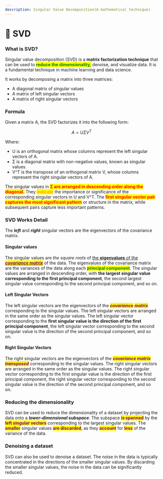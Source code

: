 ```yaml
---
description: Singular Value Decomposition(A mathematical technique)
---
```


# 📀 SVD

### What is SVD?

Singular value decomposition (SVD) is a **matrix factorization technique** that can be used to <mark style="color:green;">**reduce the dimensionality,**</mark> denoise, and visualize data. It is a fundamental technique in machine learning and data science.

It works by decomposing a matrix into three matrices:

* A diagonal matrix of singular values
* A matrix of left singular vectors
* A matrix of right singular vectors

### Formula

Given a matrix A, the SVD factorizes it into the following form:

$$
A=UΣV^T
$$

Where:

* U is an orthogonal matrix whose columns represent the left singular vectors of A.
* Σ is a diagonal matrix with non-negative values, known as singular values.
* V^T is the transpose of an orthogonal matrix V, whose columns represent the right singular vectors of A.

The singular values in <mark style="color:red;">**Σ are arranged in descending order along the diagonal.**</mark> They <mark style="color:orange;">**indicate**</mark> the importance or significance of the corresponding singular vectors in U and V^T. The <mark style="color:red;">**first singular vector pair captures the most significant pattern**</mark> or structure in the matrix, while subsequent pairs capture less important patterns.

### SVD Works Detail

The _**left**_ and _**right**_ singular vectors are the eigenvectors of the covariance matrix.

#### Singular values

The singular values are _the square roots_ of [the **eigenvalues** of the _<mark style="color:purple;">**covariance matrix**</mark>_](eigenvalues-of-a-covariance-matrix/) of the data. The eigenvalues of the covariance matrix are the variances of the data along each <mark style="color:green;">**principal component**</mark>. The singular values are arranged in descending order, with **the largest singular value corresponding to the first principal component**, the second largest singular value corresponding to the second principal component, and so on.

#### Left Singular Vectors

The left singular vectors are the eigenvectors of the _<mark style="color:purple;">**covariance**</mark>_ _<mark style="color:purple;">**matrix**</mark>_ corresponding to the singular values. The left singular vectors are arranged in the same order as the singular values. The left singular vector corresponding to the **first singular value is the direction of the first principal component**, the left singular vector corresponding to the second singular value is the direction of the second principal component, and so on.

#### Right Singular Vectors

The right singular vectors are the eigenvectors of the _<mark style="color:purple;">**covariance matrix transposed**</mark>_ corresponding to the singular values. The right singular vectors are arranged in the same order as the singular values. The right singular vector corresponding to the first singular value is the direction of the first principal component, the right singular vector corresponding to the second singular value is the direction of the second principal component, and so on.

### Reducing the dimensionality

SVD can be used to reduce the dimensionality of a dataset by projecting the data onto a _**lower-dimensional subspace**_. The subspace <mark style="color:purple;">**is spanned**</mark> by the <mark style="color:purple;">**left singular vectors**</mark> corresponding to the largest singular values. The <mark style="color:purple;">**smaller**</mark> singular values <mark style="color:purple;">**are discarded**</mark>, as they <mark style="color:purple;">**account**</mark> for <mark style="color:purple;">**less**</mark> of the variance of the data.

### Denoising a dataset

SVD can also be used to denoise a dataset. The noise in the data is typically concentrated in the directions of the smaller singular values. By discarding the smaller singular values, the noise in the data can be significantly reduced.
